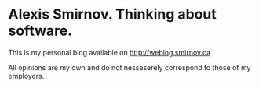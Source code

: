Alexis Smirnov. Thinking about software.
=======================

This is my personal blog available on http://weblog.smirnov.ca

All opinions are my own and do not nesseserely correspond to those of my employers.